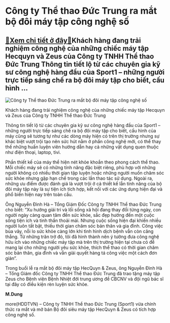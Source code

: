 Công ty Thể thao Đức Trung ra mắt bộ đôi máy tập công nghệ số
=============================================================

[:gift:Xem chi tiết ở đây:gift:](https://hddtvn.com/cong-ty-the-thao-duc-trung-ra-mat-bo-doi-may-tap-cong-nghe-so/)Khách hàng đang trải nghiệm công nghệ của những chiếc máy tập Hecquyn và Zeus của Công ty TNHH Thể thao Đức Trung Thông tin tiết lộ từ các chuyên gia kỹ sư công nghệ hàng đầu của Sport1 – những người trực tiếp sáng chế ra bộ đôi máy tập cho biết, cấu hình …
-----------------------------------------------------------------------------------------------------------------------------------------------------------------------------------------------------------------------------------------------------------------





![Công ty Thể thao Đức Trung ra mắt bộ đôi máy tập công nghệ số](https://hddtvn.com/wp-content/uploads/2021/01/4257_Image-1-1.jpg "Công ty Thể thao Đức Trung ra mắt bộ đôi máy tập công nghệ số")


Khách hàng đang trải nghiệm công nghệ của những chiếc máy tập Hecquyn và Zeus của Công ty TNHH Thể thao Đức Trung



Thông tin tiết lộ từ các chuyên gia kỹ sư công nghệ hàng đầu của Sport1 – những người trực tiếp sáng chế ra bộ đôi máy tập cho biết, cấu hình của máy cũng sẽ tương tự như các dòng máy hiện có trên thị trường nhưng sự khác biệt vượt trội tạo nên sức hút nằm ở phần công nghệ mới, có thể thay thế những huấn luyện viên hướng dẫn hay cả những vật dụng quen thuộc như điện thoại, laptop, tivi.


Phần thiết kế của máy thể hiện nét khỏe khoắn theo phong cách thể thao. Mỗi chiếc máy sẽ có những tính năng đặc biệt riêng, phù hợp với những người không có nhiều thời gian tập luyện hoặc những người muốn chăm sóc sức khỏe nhưng gặp hạn chế trong các lần thao tác sử dụng. Ngoài ra, những ưu điểm được đánh giá là vượt trội ở cả thiết kế lẫn tính năng của bộ đôi máy tập này là sự tiện ích tích hợp, kết nối với các ứng dụng hiện đại và phổ biến hiện nay trên toàn cầu.


Ông Nguyễn Đình Hà – Tổng Giám Đốc Công ty TNHH Thể thao Đức Trung cho biết: “Xu hướng giải trí và lối sống xã hội đang thay đổi từng ngày, con người ngày càng quan tâm đến sức khỏe, sắc đẹp hướng đến một cuộc sống tiện ích và tinh thần thoải mái. Nhưng cuộc sống hiện đại khiến nhiều người luôn tất bật, thiếu thời gian chăm sóc bản thân và gia đình. Công việc bủa vây, nỗi lo sức khỏe càng lớn khi tình hình dịch bệnh vẫn còn căng thẳng. Từ những trăn trở đó, tôi đã hình thành nên ý tưởng đưa công nghệ hữu ích vào những chiếc máy tập mà trên thị trường hiện tại chưa có để mang lại cho những người yêu sức khỏe, thích thể thao có thời gian chăm sóc bản thân, gia đình và vẫn giải quyết hàng tá công việc một cách đơn giản”.


Trong buổi lễ ra mắt bộ đôi máy tập HecQuyn & Zeus, ông Nguyễn Đình Hà – Tổng Giám đốc Công ty TNHH Thể thao Đức Trung đã trao tặng máy tập Zeus cho Bệnh viện Bệnh Nhiệt đới trung ương để CBCNV và đội ngũ bác sĩ tại đây có điều kiện rèn luyện sức khỏe.




**M.Dung**



more(HDDTVN) – Công ty TNHH Thể thao Đức Trung (Sport1) vừa chính thức ra mắt và mở bán Bộ đôi siêu máy tập HecQuyn & Zeus có tích hợp công nghệ số.

